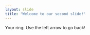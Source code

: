 ```yaml
---
layout: slide
title: "Welcome to our second slide!"
---
```

Your ring.
Use the left arrow to go back!